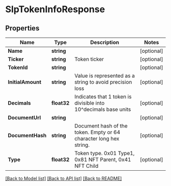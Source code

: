 # SlpTokenInfoResponse

## Properties

Name | Type | Description | Notes
------------ | ------------- | ------------- | -------------
**Name** | **string** |  | [optional] 
**Ticker** | **string** | Token ticker | [optional] 
**TokenId** | **string** |  | [optional] 
**InitialAmount** | **string** | Value is represented as a string to avoid precision loss | [optional] 
**Decimals** | **float32** | Indicates that 1 token is divisible into 10^decimals base units | [optional] 
**DocumentUrl** | **string** |  | [optional] 
**DocumentHash** | **string** | Document hash of the token. Empty or 64 character long hex string. | [optional] 
**Type** | **float32** | Token type. 0x01 Type1, 0x81 NFT Parent, 0x41 NFT Child | [optional] 

[[Back to Model list]](../README.md#documentation-for-models) [[Back to API list]](../README.md#documentation-for-api-endpoints) [[Back to README]](../README.md)


